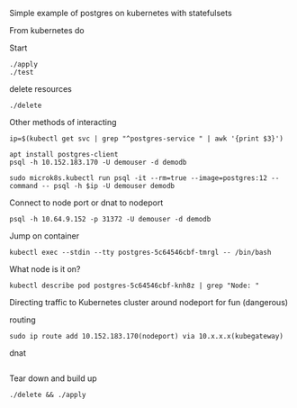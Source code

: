 Simple example of postgres on kubernetes with statefulsets

From kubernetes do

Start
```
./apply
./test
```

delete resources
```
./delete
```

Other methods of interacting
```
ip=$(kubectl get svc | grep "^postgres-service " | awk '{print $3}')

apt install postgres-client
psql -h 10.152.183.170 -U demouser -d demodb 

sudo microk8s.kubectl run psql -it --rm=true --image=postgres:12 --command -- psql -h $ip -U demouser demodb
```

Connect to node port or dnat to nodeport
```
psql -h 10.64.9.152 -p 31372 -U demouser -d demodb
```

Jump on container
```
kubectl exec --stdin --tty postgres-5c64546cbf-tmrgl -- /bin/bash
```

What node is it on?
```
kubectl describe pod postgres-5c64546cbf-knh8z | grep "Node: "
```

Directing traffic to Kubernetes cluster around nodeport for fun (dangerous)

routing
```
sudo ip route add 10.152.183.170(nodeport) via 10.x.x.x(kubegateway)
```

dnat
```
```


Tear down and build up
```
./delete && ./apply
```
